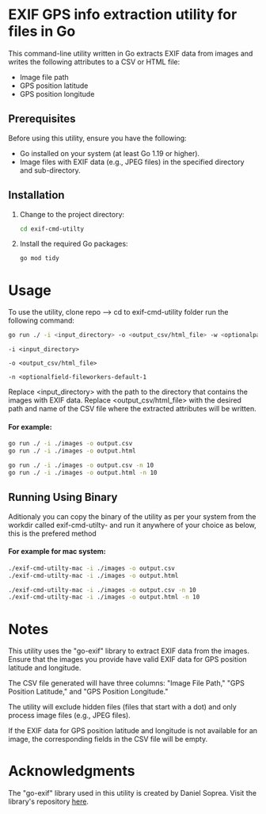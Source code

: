 # EXIF GPS info extraction utility for files in Go
This command-line utility written in Go extracts EXIF data from images and writes the following attributes to a CSV or HTML file:

- Image file path
- GPS position latitude
- GPS position longitude

## Prerequisites
Before using this utility, ensure you have the following:

- Go installed on your system (at least Go 1.19 or higher).
- Image files with EXIF data (e.g., JPEG files) in the specified directory and sub-directory.

## Installation
1. Change to the project directory: 
    ```bash
    cd exif-cmd-utilty
    ```


2. Install the required Go packages: 
    ```bash
    go mod tidy
    ```


# Usage
To use the utility, clone repo --> cd to exif-cmd-utility folder run the following command:
   
```bash
go run ./ -i <input_directory> -o <output_csv/html_file> -w <optionalparam>
```

    -i <input_directory>

    -o <output_csv/html_file>

    -n <optionalfield-fileworkers-default-1


Replace <input_directory> with the path to the directory that contains the images with EXIF data. Replace <output_csv/html_file> with the desired path and name of the CSV file where the extracted attributes will be written.

#### For example:

```bash
go run ./ -i ./images -o output.csv
go run ./ -i ./images -o output.html

go run ./ -i ./images -o output.csv -n 10
go run ./ -i ./images -o output.html -n 10
```

## Running Using Binary
Aditionaly you can copy the binary of the utility as per your system from the workdir called exif-cmd-utilty-<your os> and run it anywhere of your choice as below, this is the prefered method

#### For example for mac system:
```bash
./exif-cmd-utilty-mac -i ./images -o output.csv
./exif-cmd-utilty-mac -i ./images -o output.html

./exif-cmd-utilty-mac -i ./images -o output.csv -n 10
./exif-cmd-utilty-mac -i ./images -o output.html -n 10
```

# Notes 
This utility uses the "go-exif" library to extract EXIF data from the images. Ensure that the images you provide have valid EXIF data for GPS position latitude and longitude.

The CSV file generated will have three columns: "Image File Path," "GPS Position Latitude," and "GPS Position Longitude."

The utility will exclude hidden files (files that start with a dot) and only process image files (e.g., JPEG files).

If the EXIF data for GPS position latitude and longitude is not available for an image, the corresponding fields in the CSV file will be empty.

# Acknowledgments
The "go-exif" library used in this utility is created by Daniel Soprea. Visit the library's repository [here](https://github.com/dsoprea/go-exif/).